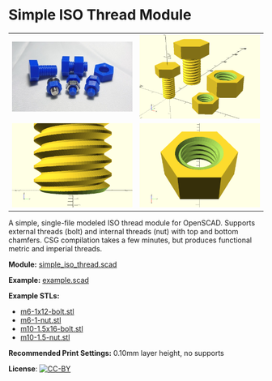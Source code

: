 # Simple ISO Thread Module

<table>
<tr>
<td><a href="images/photo.jpg"><img src="images/photo.thumb.jpg" alt="Photo"/></a></td>
<td><a href="images/rendering1.png"><img src="images/rendering1.thumb.png" alt="Rendering 1"/></a></td>
</tr>
<tr>
<td><a href="images/rendering2.png"><img src="images/rendering2.thumb.png" alt="Rendering 2"/></a></td>
<td><a href="images/rendering3.png"><img src="images/rendering3.thumb.png" alt="Rendering 3"/></a></td>
</tr>
</table>

A simple, single-file modeled ISO thread module for OpenSCAD. Supports external threads (bolt) and internal threads (nut) with top and bottom chamfers. CSG compilation takes a few minutes, but produces functional metric and imperial threads.

**Module:** [simple_iso_thread.scad](simple_iso_thread.scad)

**Example:** [example.scad](example.scad)

**Example STLs:**

* [m6-1x12-bolt.stl](stl/m6-1x12-bolt.stl)
* [m6-1-nut.stl](stl/m6-1-nut.stl)
* [m10-1.5x16-bolt.stl](stl/m10-1.5x16-bolt.stl)
* [m10-1.5-nut.stl](stl/m10-1.5-nut.stl)

**Recommended Print Settings:** 0.10mm layer height, no supports

**License**: [![CC-BY](https://i.creativecommons.org/l/by/4.0/80x15.png)](http://creativecommons.org/licenses/by/4.0/)
